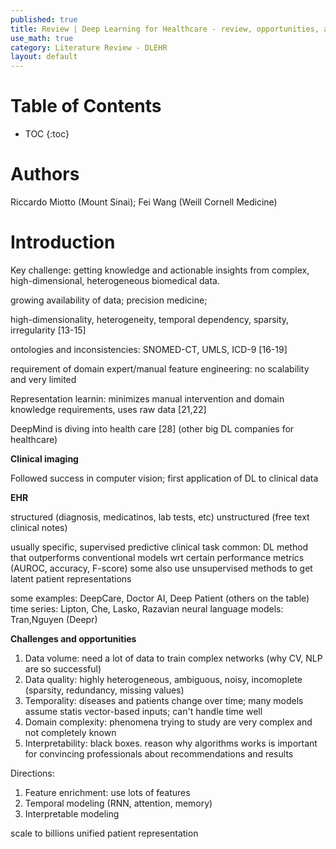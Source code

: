 ```yaml
---
published: true
title: Review | Deep Learning for Healthcare - review, opportunities, and challenges
use_math: true
category: Literature Review - DLEHR
layout: default
---
```


# Table of Contents

* TOC
{:toc}


# Authors

Riccardo Miotto (Mount Sinai); Fei Wang (Weill Cornell Medicine)

# Introduction

Key challenge: getting knowledge and actionable insights from complex, high-dimensional, heterogeneous biomedical data.

growing availability of data; precision medicine; 

high-dimensionality, heterogeneity, temporal dependency, sparsity, irregularity [13-15]

ontologies and inconsistencies: SNOMED-CT, UMLS, ICD-9 [16-19]

requirement of domain expert/manual feature engineering: no scalability and very limited

Representation learnin: minimizes manual intervention and domain knowledge requirements, uses raw data [21,22]


DeepMind is diving into health care [28]
(other big DL companies for healthcare)


**Clinical imaging**

Followed success in computer vision; first application of DL to clinical data 

**EHR**

structured (diagnosis, medicatinos, lab tests, etc)
unstructured (free text clinical notes)

usually specific, supervised predictive clinical task
common: DL method that outperforms conventional models wrt certain performance metrics (AUROC, accuracy, F-score)
some also use unsupervised methods to get latent patient representations

some examples: DeepCare, Doctor AI, Deep Patient (others on the table)
time series: Lipton, Che, Lasko, Razavian
neural language models: Tran,Nguyen (Deepr)

**Challenges and opportunities**

1. Data volume: need a lot of data to train complex networks (why CV, NLP are so successful)
2. Data quality: highly heterogeneous, ambiguous, noisy, incomoplete (sparsity, redundancy, missing values)
3. Temporality: diseases and patients change over time; many models assume statis vector-based inputs; can't handle time well
4. Domain complexity: phenomena trying to study are very complex and not completely known
5. Interpretability: black boxes. reason why algorithms works is important for convincing professionals about recommendations and results

Directions:
1. Feature enrichment: use lots of features 
2. Temporal modeling (RNN, attention, memory)
3. Interpretable modeling

scale to billions
unified patient representation
